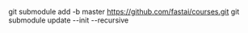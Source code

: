 git submodule add -b master https://github.com/fastai/courses.git
 git submodule update --init --recursive